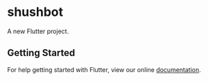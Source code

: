 # shushbot

A new Flutter project.

## Getting Started

For help getting started with Flutter, view our online
[documentation](https://flutter.io/).
